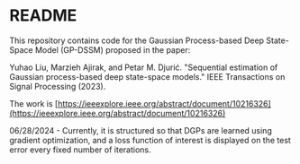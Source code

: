 # README

This repository contains code for the Gaussian Process-based Deep State-Space Model (GP-DSSM) proposed in the paper:

Yuhao Liu, Marzieh Ajirak, and Petar M. Djurić. "Sequential estimation of Gaussian process-based deep state-space models." IEEE Transactions on Signal Processing (2023).

The work is [https://ieeexplore.ieee.org/abstract/document/10216326](https://ieeexplore.ieee.org/abstract/document/10216326)

06/28/2024 - Currently, it is structured so that DGPs are learned using gradient optimization, and a loss function of interest is displayed on the test error every fixed number of iterations.
